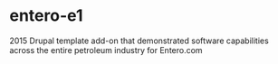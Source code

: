 # entero-e1
2015 Drupal template add-on that demonstrated software capabilities across the entire petroleum industry for Entero.com
